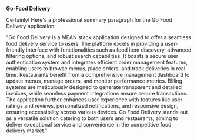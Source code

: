 **Go-Food Delivery**

Certainly! Here's a professional summary paragraph for the Go Food Delivery application:

"Go Food Delivery is a MEAN stack application designed to offer a seamless food delivery service to users. The platform excels in providing a user-friendly interface with functionalities such as food item discovery, advanced filtering options, and robust search capabilities. It boasts a secure user authentication system and integrates efficient order management features, enabling users to browse menus, place orders, and track deliveries in real-time. Restaurants benefit from a comprehensive management dashboard to update menus, manage orders, and monitor performance metrics. Billing systems are meticulously designed to generate transparent and detailed invoices, while seamless payment integrations ensure secure transactions. The application further enhances user experience with features like user ratings and reviews, personalized notifications, and responsive design, ensuring accessibility across various devices. Go Food Delivery stands out as a versatile solution catering to both users and restaurants, aiming to deliver exceptional service and convenience in the competitive food delivery market."
